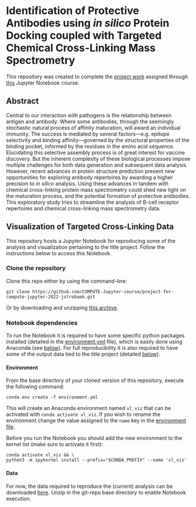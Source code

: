 # Identification of Protective Antibodies using _in silico_ Protein Docking coupled with Targeted Chemical Cross-Linking Mass Spectrometry

This repository was created to complete the [project work](https://github.com/mlund/jupyter-course#project-work) assigned through [this](https://github.com/mlund/jupyter-course) Jupyter Notebook course.

## Abstract

Central to our interaction with pathogens is the relationship between antigen and antibody. Where some antibodies, through the seemingly stochastic natural process of affinity maturation, will award an individual immunity. The success is mediated by several factors—e.g. epitope selectivity and binding affinity—governed by the structural properties of the binding pocket, informed by the residues in the amino acid sequence. Elucidating this selective assembly process is of great interest for vaccine discovery. But the inherent complexity of these biological processes impose multiple challenges for both data generation and subsequent data analysis. However, recent advances in protein structure prediction present new opportunities for exploring antibody repertoires by awarding a higher precision to _in silico_ analysis. Using these advances in tandem with chemical cross-linking protein mass spectrometry could shed new light on the maturation process, and the potential formation of protective antibodies. This exploratory study tries to streamline the analysis of B-cell receptor repertoires and chemical cross-linking mass spectrometry data.

## Visualization of Targeted Cross-Linking Data

This repository hosts a Jupyter Notebook for reproducing some of the analysis and visualization pertaining to the title project. Follow the instructions below to access this Notebook.

### Clone the repository

Clone this repo either by using the command-line:

```shell
git clone https://github.com/COMPUTE-Jupyter-course/project-for-compute-jupyter-2022-jstrobaek.git
```

Or by downloading and unzipping [this archive](https://github.com/COMPUTE-Jupyter-course/project-for-compute-jupyter-2022-jstrobaek/archive/refs/heads/trunk.zip).

### Notebook dependencies

To run the Notebook it is required to have some specific python packages installed (detailed in the [environment.yml](environment.yml) file), which is easily done using Anaconda (see [below](#environment)). For full reproducibility it is also required to have some of the output data tied to the title project (detailed [below](#data)).

#### Environment

From the base directory of your cloned version of this repository, execute the following command:

```shell
conda env create -f environment.yml
```

This will create an Anaconda environment named `xl_viz` that can be activated with `conda activate xl_viz`. If you wish to rename the environment change the value assigned to the `name` key in the [environment file](environment.yml).

Before you run the Notebook you should add the new environment to the kernel list (make sure to activate it first):

```shell
conda activate xl_viz && \
python3 -m ipykernel install --prefix="$CONDA_PREFIX" --name 'xl_viz'
```

#### Data

For now, the data required to reproduce the (current) analysis can be downloaded [here](https://drive.google.com/file/d/1C6LvIg48siHp95bZ-W46otlra1EVjaTP/view?usp=share_link). Unzip in the git-repo base directory to enable Notebook execution.
